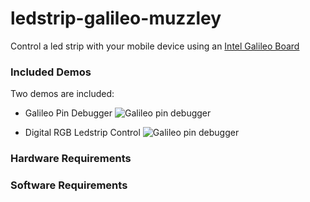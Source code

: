 ledstrip-galileo-muzzley
========================

Control a led strip with your mobile device using an [Intel Galileo Board](http://arduino.cc/en/ArduinoCertified/IntelGalileo)



### Included Demos

Two demos are included:
  - Galileo Pin Debugger
    ![Galileo pin debugger](https://raw.github.com/v0od0oChild/ledstrip-galileo-muzzley/debugger_preview.png)


  - Digital RGB Ledstrip Control
    ![Galileo pin debugger](https://raw.github.com/v0od0oChild/ledstrip-galileo-muzzley/ledstrip_preview.png)


### Hardware Requirements



### Software Requirements
